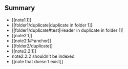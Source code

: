 

## Summary

- [[note1.1]]
- [[folder1/duplicate|duplicate in folder 1]]
- [[folder1/duplicate#test|Header in duplicate in folder 1]]
- [[note2.1]]
- [[note2.1#^anchor]]
- [[folder2/duplicate]]
- [[note2.2.1]]
- note2.2.2 shouldn't be indexed
- [[note that doesn't exist]]

